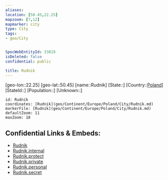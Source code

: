 ```yaml
---
aliases: 
location: [50.45,22.25]
mapzoom: [7,12] 
mapmarker: city 
type: City
tags:
- geo/City


SpocWebEntityId: 33819
isDeleted: false
confidential: public

title: Rudnik
---
```

[geo-lon::22.25]
[geo-lat::50.45]
[name::Rudnik]
[State::]
[Country::[Poland](geo/Continent/Europe/Poland.md)]
[StateId::]
[Population::]
[Unknown::]


```leaflet
id: Rudnik
coordinates: [Rudnik](geo/Continent/Europe/Poland/City/Rudnik.md)
markerFile: [Rudnik](geo/Continent/Europe/Poland/City/Rudnik.md)
defaultZoom: 11 
maxZoom: 18
```


## Confidential Links & Embeds: 
- [Rudnik](../../../../../../_public/geo/Continent/Europe/Poland/City/Rudnik.md) 
- [Rudnik.internal](../../../../../../_internal/geo/Continent/Europe/Poland/City/Rudnik.internal.md) 
- [Rudnik.protect](../../../../../../_protect/geo/Continent/Europe/Poland/City/Rudnik.protect.md) 
- [Rudnik.private](../../../../../../_private/geo/Continent/Europe/Poland/City/Rudnik.private.md) 
- [Rudnik.personal](../../../../../../_personal/geo/Continent/Europe/Poland/City/Rudnik.personal.md) 
- [Rudnik.secret](../../../../../../_secret/geo/Continent/Europe/Poland/City/Rudnik.secret.md) 
